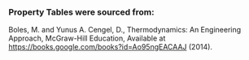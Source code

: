 ### Property Tables were sourced from:

Boles, M. and Yunus A. Cengel, D., Thermodynamics: An Engineering Approach, McGraw-Hill Education, Available at
https://books.google.com/books?id=Ao95ngEACAAJ (2014).
